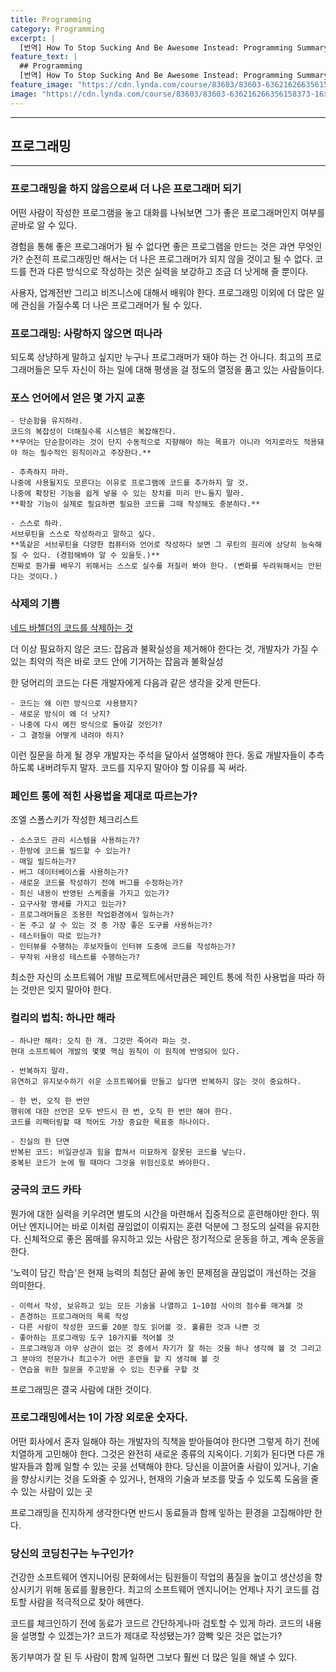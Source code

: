 ```yaml
---
title: Programming
category: Programming
excerpt: |
  [번역] How To Stop Sucking And Be Awesome Instead: Programming Summary.
feature_text: |
  ## Programming
  [번역] How To Stop Sucking And Be Awesome Instead: Programming Summary.
feature_image: "https://cdn.lynda.com/course/83603/83603-636216266356158373-16x9.jpg"
image: "https://cdn.lynda.com/course/83603/83603-636216266356158373-16x9.jpg"
---
```


---
## 프로그래밍
---

### 프로그래밍을 하지 않음으로써 더 나은 프로그래머 되기

  어떤 사람이 작성한 프로그램을 놓고 대화를 나눠보면 그가 좋은 프로그래머인지 여부를 곧바로 알 수 있다.

  경험을 통해 좋은 프로그래머가 될 수 없다면 좋은 프로그램을 만드는 것은 과연 무엇인가?
  순전히 프로그래밍만 해서는 더 나은 프로그래머가 되지 않을 것이고 될 수 없다.
  코드를 전과 다른 방식으로 작성하는 것은 실력을 보강하고 조금 더 낫게해 줄 뿐이다.

  사용자, 업계전반 그리고 비즈니스에 대해서 배워야 한다.
  프로그래밍 이외에 더 많은 일에 관심을 가질수록 더 나은 프로그래머가 될 수 있다.

### 프로그래밍: 사랑하지 않으면 떠나라

  되도록 상냥하게 말하고 싶지만 누구나 프로그래머가 돼야 하는 건 아니다.
  최고의 프로그래머들은 모두 자신이 하는 일에 대해 평생을 걸 정도의 열정을 품고 있는 사람들이다.

### 포스 언어에서 얻은 몇 가지 교훈

    - 단순함을 유지하라.
    코드의 복잡성이 더해질수록 시스템은 복잡해진다.
    **무어는 단순함이라는 것이 단지 수동적으로 지향해야 하는 목표가 아니라 억지로라도 적용돼야 하는 필수적인 원칙이라고 주장한다.**

    - 추측하지 마라.
    나중에 사용될지도 모른다는 이유로 프로그램에 코드를 추가하지 말 것.
    나중에 확장된 기능을 쉽게 넣을 수 있는 장치를 미리 만ㄴ들지 말라.
    **확장 기능이 실제로 필요하면 필요한 코드를 그때 작성해도 충분하다.**

    - 스스로 하라.
    서브루틴을 스스로 작성하라고 말하고 싶다.
    **똑같은 서브루틴을 다양한 컴퓨터와 언어로 작성하다 보면 그 루틴의 원리에 상당히 능숙해 질 수 있다. (경험해봐야 알 수 있을듯.)**
    진짜로 뭔가를 배우기 위해서는 스스로 실수를 저질러 봐야 한다. (변화를 두려워해서는 안된다는 것이다.)

### 삭제의 기쁨
  [네드 바첼더의 코드를 삭제하는 것](https://nedbatchelder.com/text/deleting-code.html)

  더 이상 필요하지 않은 코드: 잡음과 불확실성을 제거해야 한다는 것, 개발자가 가질 수 있는 최악의 적은 바로 코드 안에 기거하는 잡음과 불확실성

  한 덩어리의 코드는 다른 개발자에게 다음과 같은 생각을 갖게 만든다.

    - 코드는 왜 이런 방식으로 사용됐지?
    - 새로운 방식이 왜 더 낫지?
    - 나중에 다시 예전 방식으로 돌아갈 것인가?
    - 그 결정을 어떻게 내려야 하지?

  이런 질문을 하게 될 경우 개발자는 주석을 달아서 설명해야 한다. 동료 개발자들이 추측하도록 내버려두지 말자.
  코드를 지우지 말아야 할 이유를 꼭 써라.

### 페인트 통에 적힌 사용법을 제대로 따르는가?

  조엘 스폴스키가 작성한 체크리스트

    - 소스코드 관리 시스템을 사용하는가?
    - 한방에 코드를 빌드할 수 있는가?
    - 매일 빌드하는가?
    - 버그 데이터베이스를 사용하는가?
    - 새로운 코드를 작성하기 전에 버그를 수정하는가?
    - 최신 내용이 반영된 스케줄을 가지고 있는가?
    - 요구사항 명세를 가지고 있는가?
    - 프로그래머들은 조용한 작업환경에서 일하는가?
    - 돈 주고 살 수 있는 것 중 가장 좋은 도구를 사용하는가?
    - 테스터들이 따로 있는가?
    - 인터뷰를 수행하는 후보자들이 인터뷰 도중에 코드를 작성하는가?
    - 무작위 사용성 테스트를 수행하는가?

  최소한 자신의 소프트웨어 개발 프로젝트에서만큼은 페인트 통에 적힌 사용법을 따라 하는 것만은 잊지 말아야 한다.

### 컬리의 법칙: 하나만 해라

    - 하나만 해라: 오직 한 개. 그것만 죽어라 파는 것.
    현대 소프트웨어 개발의 몇몇 핵심 원칙이 이 원칙에 반영되어 있다.

    - 반복하지 말라.
    유연하고 유지보수하기 쉬운 소프트웨어를 만들고 싶다면 반복하지 않는 것이 중요하다.

    - 한 번, 오직 한 번만
    행위에 대한 선언은 모두 반드시 한 번, 오직 한 번만 해야 한다.
    코드를 리팩터링할 때 적어도 가장 중요한 목표중 하나이다.

    - 진실의 한 단면
    반복된 코드: 비일관성과 힘을 합쳐서 미묘하게 잘못된 코드를 낳는다.
    중복된 코드가 눈에 띌 때마다 그것을 위험신호로 봐야한다.

### 궁극의 코드 카타

  뭔가에 대한 실력을 키우려면 별도의 시간을 마련해서 집중적으로 훈련해야만 한다.
  뛰어난 엔지니어는 바로 이처럼 끊임없이 이뤄지는 훈련 덕분에 그 정도의 실력을 유지한다.
  신체적으로 좋은 몸매를 유지하고 있는 사람은 정기적으로 운동을 하고, 계속 운동을 한다.

  '노력이 담긴 학습'은 현재 능력의 최첨단 끝에 놓인 문제점을 끊임없이 개선하는 것을 의미한다.

    - 이력서 작성, 보유하고 있는 모든 기술을 나열하고 1~10점 사이의 점수를 매겨볼 것
    - 존경하는 프로그래머의 목록 작성
    - 다른 사람이 작성한 코드를 20분 정도 읽어볼 것. 훌륭한 것과 나쁜 것
    - 좋아하는 프로그래밍 도구 10가지를 적어볼 것
    - 프로그래밍과 아무 상관이 없는 것 중에서 자기가 잘 하는 것을 하나 생각해 볼 것 그리고 그 분야의 전문가나 최고수가 어떤 훈련을 할 지 생각해 볼 것
    - 연습을 위한 질문을 주고받을 수 있는 친구를 구할 것

  프로그래밍은 결국 사람에 대한 것이다.

### 프로그래밍에서는 1이 가장 외로운 숫자다.

  어떤 회사에서 혼자 일해야 하는 개발자의 직책을 받아들여야 한다면 그렇게 하기 전에 치열하게 고민해야 한다.
  그것은 완전히 새로운 종류의 지옥이다.
  기회가 된다면 다른 개발자들과 함께 일할 수 있는 곳을 선택해야 한다.
  당신을 이끌어줄 사람이 있거나, 기술을 향상시키는 것을 도와줄 수 있거나, 현재의 기술과 보조를 맞출 수 있도록 도움을 줄 수 있는 사람이 있는 곳

  프로그래밍을 진지하게 생각한다면 반드시 동료들과 함께 잏하는 환경을 고집해야만 한다.

### 당신의 코딩친구는 누구인가?

  건강한 소프트웨어 엔지니어링 문화에서는 팀원들이 작업의 품질을 높이고 생산성을 향상시키기 위해 동료를 활용한다.
  최고의 소프트웨어 엔지니어는 언제나 자기 코드를 검토할 사람을 적극적으로 찾아 헤맨다.

  코드를 체크인하기 전에 동료가 코드르 간단하게나마 검토할 수 있게 하라.
  코드의 내용을 설명할 수 있겠는가? 코드가 제대로 작성됐는가?
  깜빡 잊은 것은 없는가?

  동기부여가 잘 된 두 사람이 함께 일하면 그보다 훨씬 더 많은 일을 해낼 수 있다.
